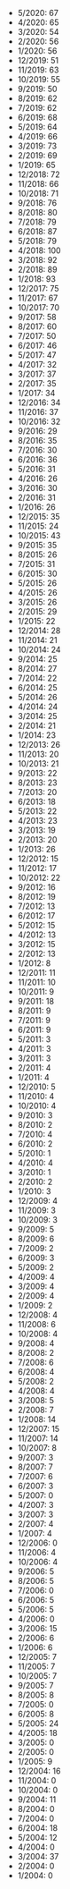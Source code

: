 *  5/2020: 67
*  4/2020: 65
*  3/2020: 54
*  2/2020: 56
*  1/2020: 56
*  12/2019: 51
*  11/2019: 63
*  10/2019: 55
*  9/2019: 50
*  8/2019: 62
*  7/2019: 62
*  6/2019: 68
*  5/2019: 64
*  4/2019: 66
*  3/2019: 73
*  2/2019: 69
*  1/2019: 65
*  12/2018: 72
*  11/2018: 66
*  10/2018: 71
*  9/2018: 76
*  8/2018: 80
*  7/2018: 79
*  6/2018: 87
*  5/2018: 79
*  4/2018: 100
*  3/2018: 92
*  2/2018: 89
*  1/2018: 93
*  12/2017: 75
*  11/2017: 67
*  10/2017: 70
*  9/2017: 58
*  8/2017: 60
*  7/2017: 50
*  6/2017: 46
*  5/2017: 47
*  4/2017: 32
*  3/2017: 37
*  2/2017: 35
*  1/2017: 34
*  12/2016: 34
*  11/2016: 37
*  10/2016: 32
*  9/2016: 29
*  8/2016: 35
*  7/2016: 30
*  6/2016: 36
*  5/2016: 31
*  4/2016: 26
*  3/2016: 30
*  2/2016: 31
*  1/2016: 26
*  12/2015: 35
*  11/2015: 24
*  10/2015: 43
*  9/2015: 35
*  8/2015: 26
*  7/2015: 31
*  6/2015: 30
*  5/2015: 26
*  4/2015: 26
*  3/2015: 26
*  2/2015: 29
*  1/2015: 22
*  12/2014: 28
*  11/2014: 21
*  10/2014: 24
*  9/2014: 25
*  8/2014: 27
*  7/2014: 22
*  6/2014: 25
*  5/2014: 26
*  4/2014: 24
*  3/2014: 25
*  2/2014: 21
*  1/2014: 23
*  12/2013: 26
*  11/2013: 20
*  10/2013: 21
*  9/2013: 22
*  8/2013: 23
*  7/2013: 20
*  6/2013: 18
*  5/2013: 22
*  4/2013: 23
*  3/2013: 19
*  2/2013: 20
*  1/2013: 26
*  12/2012: 15
*  11/2012: 17
*  10/2012: 22
*  9/2012: 16
*  8/2012: 19
*  7/2012: 13
*  6/2012: 17
*  5/2012: 15
*  4/2012: 13
*  3/2012: 15
*  2/2012: 13
*  1/2012: 8
*  12/2011: 11
*  11/2011: 10
*  10/2011: 9
*  9/2011: 18
*  8/2011: 9
*  7/2011: 9
*  6/2011: 9
*  5/2011: 3
*  4/2011: 3
*  3/2011: 3
*  2/2011: 4
*  1/2011: 4
*  12/2010: 5
*  11/2010: 4
*  10/2010: 4
*  9/2010: 3
*  8/2010: 2
*  7/2010: 4
*  6/2010: 2
*  5/2010: 1
*  4/2010: 4
*  3/2010: 1
*  2/2010: 2
*  1/2010: 3
*  12/2009: 4
*  11/2009: 3
*  10/2009: 3
*  9/2009: 5
*  8/2009: 6
*  7/2009: 2
*  6/2009: 3
*  5/2009: 2
*  4/2009: 4
*  3/2009: 4
*  2/2009: 4
*  1/2009: 2
*  12/2008: 4
*  11/2008: 6
*  10/2008: 4
*  9/2008: 4
*  8/2008: 2
*  7/2008: 6
*  6/2008: 4
*  5/2008: 2
*  4/2008: 4
*  3/2008: 5
*  2/2008: 7
*  1/2008: 14
*  12/2007: 15
*  11/2007: 14
*  10/2007: 8
*  9/2007: 3
*  8/2007: 7
*  7/2007: 6
*  6/2007: 3
*  5/2007: 0
*  4/2007: 3
*  3/2007: 3
*  2/2007: 4
*  1/2007: 4
*  12/2006: 0
*  11/2006: 4
*  10/2006: 4
*  9/2006: 5
*  8/2006: 5
*  7/2006: 0
*  6/2006: 5
*  5/2006: 5
*  4/2006: 0
*  3/2006: 15
*  2/2006: 6
*  1/2006: 6
*  12/2005: 7
*  11/2005: 7
*  10/2005: 7
*  9/2005: 7
*  8/2005: 8
*  7/2005: 0
*  6/2005: 8
*  5/2005: 24
*  4/2005: 18
*  3/2005: 0
*  2/2005: 0
*  1/2005: 9
*  12/2004: 16
*  11/2004: 0
*  10/2004: 0
*  9/2004: 11
*  8/2004: 0
*  7/2004: 0
*  6/2004: 18
*  5/2004: 12
*  4/2004: 0
*  3/2004: 37
*  2/2004: 0
*  1/2004: 0